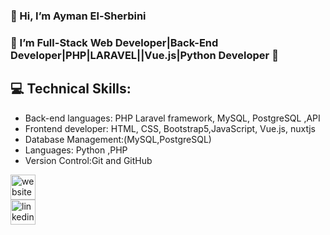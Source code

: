 ### 👋  Hi, I’m Ayman El-Sherbini 
### 🌱 I’m Full-Stack Web Developer|Back-End Developer|PHP|LARAVEL||Vue.js|Python Developer 🌱
## 💻 Technical Skills:
 * Back-end languages: PHP Laravel framework, MySQL, PostgreSQL ,API 
 * Frontend developer: HTML, CSS, Bootstrap5,JavaScript, Vue.js, nuxtjs 
 * Database Management:(MySQL,PostgreSQL)
 * Languages: Python ,PHP
 * Version Control:Git and GitHub
   
 
[<img src='https://cdn.jsdelivr.net/npm/simple-icons@3.0.1/icons/icloud.svg' alt='website' height='40'>](www.sologreen.net)  
[<img src='https://cdn.jsdelivr.net/npm/simple-icons@3.0.1/icons/linkedin.svg' alt='linkedin' height='40'>](https://www.linkedin.com/in/ayman-el-sherbini/)  


